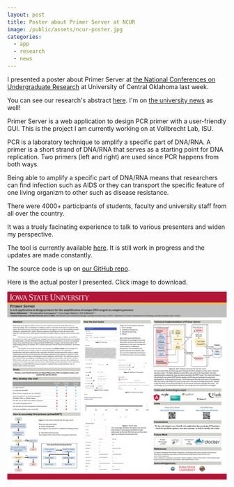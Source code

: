 ```yaml
---
layout: post
title: Poster about Primer Server at NCUR
image: /public/assets/ncur-poster.jpg
categories:
  - app
  - research
  - news
---
```


I presented a poster about Primer Server at <a href="https://www.cur.org/conferences_and_events/student_events/ncur_2018/" target="_blank">the National Conferences on Undergraduate Research</a> at University of Central Oklahoma last week.

You can see our research's abstract <a href="https://ncurdb.cur.org/ncur2018/search/Display_NCUR.aspx?id=107828" target="_blank">here</a>. I'm on <a href="https://news.engineering.iastate.edu/2018/03/30/seventeen-engineering-students-to-present-at-national-undergrad-research-conference/" target="_blank">the university news</a> as well! 

Primer Server is a web application to design PCR primer with a user-friendly GUI. This is the project I am currently working on at Vollbrecht Lab, ISU. 

PCR is a laboratory technique to amplify a specific part of DNA/RNA. A primer is a short strand of DNA/RNA that serves as a starting point for DNA replication. Two primers (left and right) are used since PCR happens from both ways. 

Being able to amplify a specific part of DNA/RNA means that researchers can find infection such as AIDS or they can transport the specific feature of one living organizm to other such as disease resistance.

There were 4000+ participants of students, faculty and university staff from all over the country.

It was a truely facinating experience to talk to various presenters and widen my perspective.

The tool is currently available <a href="http://18.219.153.20/primer-server" target="_blank">here</a>. It is still work in progress and the updates are made constantly.

The source code is up on <a href="https://github.com/vollbrechtlab" target="_blank">our GitHub repo</a>.

Here is the actual poster I presented. Click image to download.

<a href="https://github.com/takao42/takao42.github.io/raw/master/public/assets/takao-ncur-final.pdf"><img border="0" alt="ncur poster" src="/public/assets/takao-ncur-final.jpg"></a>
